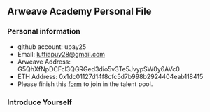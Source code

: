 ## Arweave Academy Personal File

### Personal information

- github account: upay25
- Email: lutfiapuy28@gmail.com
- Arweave Address: G5QhXfNpDCFcl3QGRGed3dio5v3Te5JvypSW0y6AVc0
- ETH Address: 0x1dc01127d14f8cfc5d7b998b2924404eab118415
- Please finish this [form](https://docs.google.com/forms/d/e/1FAIpQLSfWA5fIIcBgmRppm3jNz5vmf9Mai_QMVil-2pO4r7YKn_Zhtw/viewform?usp=sf_link) to join in the talent pool.

### Introduce Yourself
